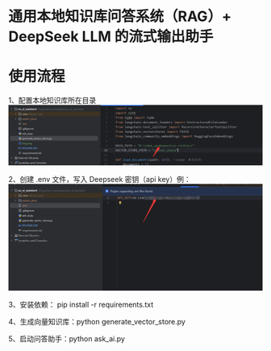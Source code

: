 # 通用本地知识库问答系统（RAG）+ DeepSeek LLM 的流式输出助手

# 使用流程

1、配置本地知识库所在目录
![img_1.png](resources/img_1.png)

2、创建 .env 文件，写入 Deepseek 密钥（api key）例：
![img.png](resources/img.png)

3、安装依赖： pip install -r requirements.txt

4、生成向量知识库：python generate_vector_store.py

5、启动问答助手：python ask_ai.py